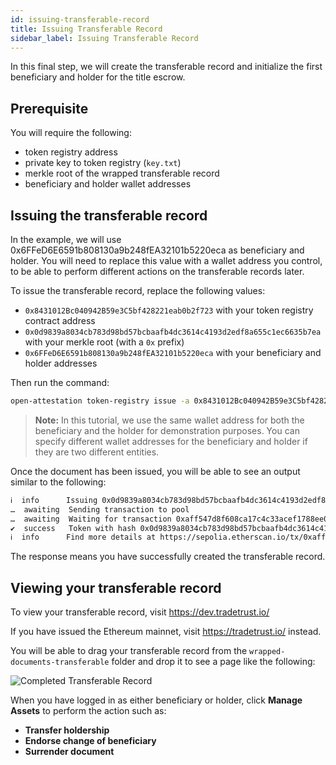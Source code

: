 ```yaml
---
id: issuing-transferable-record
title: Issuing Transferable Record
sidebar_label: Issuing Transferable Record
---
```


In this final step, we will create the transferable record and initialize the first beneficiary and holder for the title escrow.

## Prerequisite

You will require the following:

- token registry address
- private key to token registry (`key.txt`)
- merkle root of the wrapped transferable record
- beneficiary and holder wallet addresses

## Issuing the transferable record

In the example, we will use 0x6FFeD6E6591b808130a9b248fEA32101b5220eca as beneficiary and holder. You will need to replace this value with a wallet address you control, to be able to perform different actions on the transferable records later.

To issue the transferable record, replace the following values:

- `0x8431012Bc040942B59e3C5bf428221eab0b2f723` with your token registry contract address
- `0x0d9839a8034cb783d98bd57bcbaafb4dc3614c4193d2edf8a655c1ec6635b7ea` with your merkle root (with a `0x` prefix)
- `0x6FFeD6E6591b808130a9b248fEA32101b5220eca` with your beneficiary and holder addresses

Then run the command:

```sh
open-attestation token-registry issue -a 0x8431012Bc040942B59e3C5bf428221eab0b2f723 --tokenId 0x0d9839a8034cb783d98bd57bcbaafb4dc3614c4193d2edf8a655c1ec6635b7ea --beneficiary 0x6FFeD6E6591b808130a9b248fEA32101b5220eca --holder 0x6FFeD6E6591b808130a9b248fEA32101b5220eca -n sepolia -f key.txt
```

>**Note:** In this tutorial, we use the same wallet address for both the beneficiary and the holder for demonstration purposes. You can specify different wallet addresses for the beneficiary and holder if they are two different entities.

Once the document has been issued, you will be able to see an output similar to the following:

```txt
ℹ  info      Issuing 0x0d9839a8034cb783d98bd57bcbaafb4dc3614c4193d2edf8a655c1ec6635b7ea to the initial recipient 0x6FFeD6E6591b808130a9b248fEA32101b5220eca and initial holder 0x6FFeD6E6591b808130a9b248fEA32101b5220eca in the registry 0x1E63411DC2fCd6Fab5EE938622f5f6A390F48272
…  awaiting  Sending transaction to pool
…  awaiting  Waiting for transaction 0xaff547d8f608ca17c4c33acef1788ee0b0cc177abb1efcb868250dbecdde46cf to be mined
✔  success   Token with hash 0x0d9839a8034cb783d98bd57bcbaafb4dc3614c4193d2edf8a655c1ec6635b7ea has been issued on 0x1E63411DC2fCd6Fab5EE938622f5f6A390F48272 with the initial recipient being 0x6FFeD6E6591b808130a9b248fEA32101b5220eca and initial holder 0x6FFeD6E6591b808130a9b248fEA32101b5220eca
ℹ  info      Find more details at https://sepolia.etherscan.io/tx/0xaff547d8f608ca17c4c33acef1788ee0b0cc177abb1efcb868250dbecdde46cf
```

The response means you have successfully created the transferable record.

## Viewing your transferable record

To view your transferable record, visit https://dev.tradetrust.io/

If you have issued the Ethereum mainnet, visit https://tradetrust.io/ instead. 

You will be able to drag your transferable record from the `wrapped-documents-transferable` folder and drop it to see a page like the following:

![Completed Transferable Record](/docs/integrator-section/transferable-record/issuing-transferable-record/completed.png)

When you have logged in as either beneficiary or holder, click **Manage Assets** to perform the action such as:

* **Transfer holdership**
* **Endorse change of beneficiary**
* **Surrender document**
